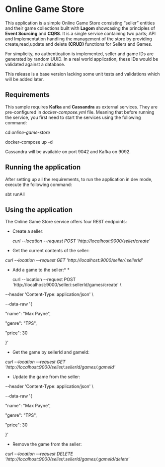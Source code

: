 Online Game Store
=================

This application is a simple Online Game Store consisting “seller”
entities and their game collections built with **Lagom** showcasing the
principles of **Event Sourcing** and **CQRS**. It is a single service
containing two parts; API and Implementation handling the management of
the store by providing create,read,update and delete **(CRUD)**
functions for Sellers and Games.

For simplicity, no authentication is implemented, seller and game IDs
are generated by random UUID. In a real world application, these IDs
would be validated against a database.

This release is a base version lacking some unit tests and validations
which will be added later.

<span id="anchor"></span>Requirements
-------------------------------------

This sample requires **Kafka** and **Cassandra** as external services.
They are pre-configured in *docker-compose.yml* file. Meaning that
before running the service, you first need to start the services using
the following command:

cd *online-game-store*

docker-compose up -d

Cassandra will be available on port 9042 and Kafka on 9092.

<span id="anchor-1"></span>Running the application
--------------------------------------------------

After setting up all the requirements, to run the application in dev
mode, execute the following command:

sbt runAll

Using the application
---------------------

The Online Game Store service offers four REST endpoints:

-   Create a seller:

    *curl --location --request POST
    'http://localhost:9000/seller/create'*

-   Get the current contents of the seller:

*curl --location --request GET 'http://localhost:9000/seller/:sellerId'*

-   Add a game to the seller:* *

    curl --location --request POST
    'http://localhost:9000/seller/:sellerId/games/create' \\

--header 'Content-Type: application/json' \\

--data-raw '{

"name": "Max Payne",

"genre": "TPS",

"price": 30

}'

-   Get the game by sellerId and gameId:

*curl --location --request GET
'http://localhost:9000/seller/:sellerId/games/:gameId'*

-   Update the game from the seller:

<!-- -->

--header 'Content-Type: application/json' \\

--data-raw '{

"name": "Max Payne",

"genre": "TPS",

"price": 30

}'

-   Remove the game from the seller:

*curl --location --request DELETE
'http://localhost:9000/seller/:sellerId/games/:gameId/delete'*
